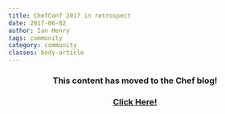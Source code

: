 ```yaml
---
title: ChefConf 2017 in retrospect
date: 2017-06-02
author: Ian Henry
tags: community
category: community
classes: body-article
---
```


<h3><p style="text-align: center;">This content has moved to the Chef blog!</p></h3>
<h3><a href="https://blog.chef.io/2017/06/02/chefconf-2017-in-retrospect"><p style="text-align: center;">Click Here!</p></a></h3>